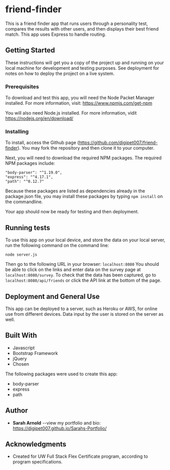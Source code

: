 # friend-finder

This is a friend finder app that runs users through a personality test, compares the results with other users, and then displays their best friend match. This app uses Express to handle routing.

## Getting Started

These instructions will get you a copy of the project up and running on your local machine for development and testing purposes. See deployment for notes on how to deploy the project on a live system.

### Prerequisites

To download and test this app, you will need the Node Packet Manager installed.  For more information, visit: <https://www.npmjs.com/get-npm>

You will also need Node.js installed.  For more information, vidit <https://nodejs.org/en/download/>

### Installing

To install, access the Github page (https://github.com/digipet007/friend-finder).  You may fork the repository and then clone it to your computer.  

Next, you will need to download the required NPM packages.  The required NPM packages include:
```
"body-parser": "^1.19.0",
"express": "^4.17.1",
"path": "^0.12.7"
```
Because these packages are listed as dependencies already in the package.json file, you may install these packages by typing `npm install` on the commandline.

Your app should now be ready for testing and then deployment.

## Running tests

To use this app on your local device, and store the data on your local server, run the following command on the command line:
```
node server.js
```

Then go to the following URL in your browser: `localhost:8080`
You should be able to click on the links and enter data on the survey page at `localhost:8080/survey`. 
To check that the data has been captured, go to `localhost:8080/api/friends` or click the API link at the bottom of the page.


## Deployment and General Use
This app can be deployed to a server, such as Heroku or AWS, for online use from different devices. Data input by the user is stored on the server as well.

## Built With

* Javascript
* Bootstrap Framework
* jQuery
* Chosen

The following packages were used to create this app:
* body-parser 
* express
* path

## Author

* **Sarah Arnold** --view my portfolio and bio: <https://digipet007.github.io/Sarahs-Portfolio/>

## Acknowledgments

* Created for UW Full Stack Flex Certificate program, according to program specifications.